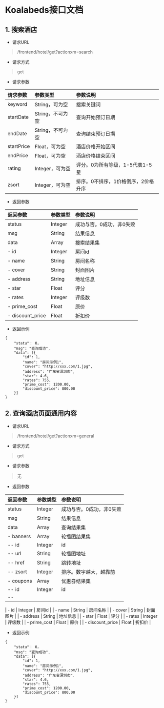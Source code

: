 # Koalabeds接口文档

## 1. 搜索酒店

* 请求URL

> /frontend/hotel/get?actionxm=search

* 请求方式

> get

* 请求参数

| 请求参数 | 参数类型 | 参数说明 |
| :--- | :--- | :--- |
| keyword | String，可为空 | 搜索关键词 |
| startDate | String，不可为空 | 查询开始预订日期 |
| endDate | String，不可为空 | 查询结束预订日期 |
| startPrice | Float，可为空 | 酒店价格开始区间 |
| endPrice | Float，可为空 | 酒店价格结束区间 |
| rating | Integer，可为空 | 评分。0为所有等级，1-5代表1-5星 |
| zsort | Integer，可为空 | 排序。0不排序，1价格倒序，2价格升序 |

* 返回参数

| 返回参数 | 参数类型 | 参数说明 |
| :--- | :--- | :--- |
| status | Integer | 成功与否。0成功，非0失败 |
| msg | String | 结果信息 |
| data | Array | 搜索结果集 |
| - id | Integer | 房间id |
| - name | String | 房间名称 |
| - cover | String | 封面图片 |
| - address | String | 地址信息 |
| - star | Float | 评分 |
| - rates | Integer | 评级数 |
| - prime_cost | Float | 原价 |
| - discount_price | Float | 折扣价 |

* 返回示例

```
{
    "statu"： 0，
    "msg": "查询成功",
    "data": [{
        "id": 1,
        "name": "房间示例1",
        "cover": "http://xxx.com/1.jpg",
        "address": "广东省深圳市",
        "star": 4.6,
        "rates": 755,
        "prime_cost": 1200.00,
        "discount_price": 800.00
    }]
}
```

## 2. 查询酒店页面通用内容

* 请求URL

> /frontend/hotel/get?actionxm=general

* 请求方式

> get

* 请求参数

> 无

* 返回参数

| 返回参数 | 参数类型 | 参数说明 |
| :--- | :--- | :--- |
| status | Integer | 成功与否。0成功，非0失败 |
| msg | String | 结果信息 |
| data | Array | 查询结果集 |
| - banners | Array | 轮播图结果集 |
| -- id | Integer | id |
| -- url | String | 轮播图地址 |
| -- href | String | 跳转地址 |
| -- zsort | Integer | 排序。数字越大，越靠前 |
| - coupons | Array | 优惠券结果集 |
| -- id | Integer | id |
| --

| - id | Integer | 房间id |
| - name | String | 房间名称 |
| - cover | String | 封面图片 |
| - address | String | 地址信息 |
| - star | Float | 评分 |
| - rates | Integer | 评级数 |
| - prime_cost | Float | 原价 |
| - discount_price | Float | 折扣价 |

* 返回示例

```
{
    "statu"： 0，
    "msg": "查询成功",
    "data": [{
        "id": 1,
        "name": "房间示例1",
        "cover": "http://xxx.com/1.jpg",
        "address": "广东省深圳市",
        "star": 4.6,
        "rates": 755,
        "prime_cost": 1200.00,
        "discount_price": 800.00
    }]
}
```
